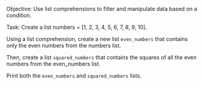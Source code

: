 Objective: Use list comprehensions to filter and manipulate data based on a condition.

Task:
Create a list numbers = [1, 2, 3, 4, 5, 6, 7, 8, 9, 10].


Using a list comprehension, create a new list `even_numbers` that contains only the even numbers from the numbers list.


Then, create a list `squared_numbers` that contains the squares of all the even numbers from the even_numbers list.


Print both the `even_numbers` and `squared_numbers` lists.
